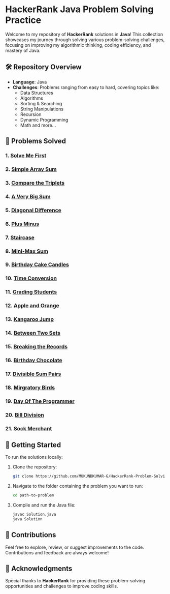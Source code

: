 # HackerRank Java Problem Solving Practice

Welcome to my repository of **HackerRank** solutions in **Java**! This collection showcases my journey through solving various problem-solving challenges, focusing on improving my algorithmic thinking, coding efficiency, and mastery of Java.

## 🛠️ Repository Overview

- **Language**: Java
- **Challenges**: Problems ranging from easy to hard, covering topics like:
  - Data Structures
  - Algorithms
  - Sorting & Searching
  - String Manipulations
  - Recursion
  - Dynamic Programming
  - Math and more...

## 📝 Problems Solved

### 1. [Solve Me First](./SolveMeFirst)

### 2. [Simple Array Sum](./SimpleArraySum)

### 3. [Compare the Triplets](./CompareTheTriplets)

### 4. [A Very Big Sum](./AVeryBigSum)

### 5. [Diagonal Difference](./DiagonalDifference)

### 6. [Plus Minus](./PlusMinus)

### 7. [Staircase](./Staircase)

### 8. [Mini-Max Sum](./MiniMaxSum)

### 9. [Birthday Cake Candles](./BirthdayCakeCandles)

### 10. [Time Conversion](./TimeConversion)

### 11. [Grading Students](./GradingStudents/)

### 12. [Apple and Orange](./AppleandOrange/)

### 13. [Kangaroo Jump](./KangarooJump/)

### 14. [Between Two Sets](./BetweenTwoSets/)

### 15. [Breaking the Records](./BreakingtheRecords/)

### 16. [Birthday Chocolate](./BirthdayChocolate/)

### 17. [Divisible Sum Pairs](./DivisibleSumPairs/)

### 18. [Mirgratory Birds](./MigratoryBirds/)

### 19. [Day Of The Programmer](./DayOfTheProgrammer/)

### 20. [Bill Division](./BillDivision/)

### 21. [Sock Merchant](./SockMerchant/)

## 🚀 Getting Started

To run the solutions locally:

1. Clone the repository:

   ```bash
   git clone https://github.com/MUKUNDKUMAR-G/HackerRank-Problem-Solving-Practice.git
   ```

2. Navigate to the folder containing the problem you want to run:

   ```bash
   cd path-to-problem
   ```

3. Compile and run the Java file:
   ```bash
   javac Solution.java
   java Solution
   ```

## 🤝 Contributions

Feel free to explore, review, or suggest improvements to the code. Contributions and feedback are always welcome!

## 🌟 Acknowledgments

Special thanks to **HackerRank** for providing these problem-solving opportunities and challenges to improve coding skills.
